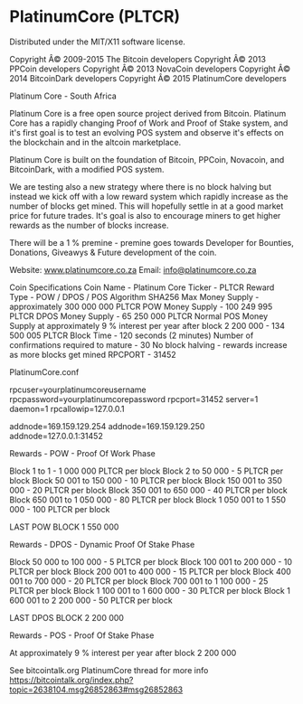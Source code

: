 PlatinumCore (PLTCR)
===================
Distributed under the MIT/X11 software license.

Copyright Â© 2009-2015 The Bitcoin developers
Copyright Â© 2013 PPCoin developers
Copyright Â© 2013 NovaCoin developers
Copyright Â© 2014 BitcoinDark developers
Copyright Â© 2015 PlatinumCore developers

Platinum Core - South Africa

Platinum Core is a free open source project derived from Bitcoin. Platinum Core has a rapidly changing Proof of Work and Proof of Stake system, and it's first goal is to test an evolving POS system and observe it's effects on the blockchain and in the altcoin marketplace.

Platinum Core is built on the foundation of Bitcoin, PPCoin, Novacoin, and BitcoinDark, with a modified POS system.

We are testing also a new strategy where there is no block halving but instead we kick off with a low reward system which rapidly increase as the number of blocks get mined. This will hopefully settle in at a good market price for future trades. It's goal is also to encourage miners to get higher rewards as the number of blocks increase.

There will be a 1 % premine - premine goes towards Developer for Bounties, Donations, Giveawys & Future development of the coin.

Website: www.platinumcore.co.za
Email: info@platinumcore.co.za

Coin Specifications
Coin Name - Platinum Core
Ticker - PLTCR
Reward Type - POW / DPOS / POS
Algorithm SHA256
Max Money Supply -  approximately 300 000 000 PLTCR
POW Money Supply -  100 249 995 PLTCR
DPOS Money Supply - 65 250 000 PLTCR
Normal POS Money Supply at approximately 9 % interest per year after block 2 200 000 - 134 500 005 PLTCR
Block Time  - 120 seconds (2 minutes)
Number of confirmations required to mature - 30
No block halving - rewards increase as more blocks get mined
RPCPORT - 31452

PlatinumCore.conf

rpcuser=yourplatinumcoreusername
rpcpassword=yourplatinumcorepassword
rpcport=31452
server=1
daemon=1
rpcallowip=127.0.0.1

addnode=169.159.129.254
addnode=169.159.129.250
addnode=127.0.0.1:31452

Rewards - POW - Proof Of Work Phase

Block 1 to 1 - 1 000 000 PLTCR per block
Block 2 to 50 000 - 5 PLTCR per block
Block 50 001 to 150 000 - 10 PLTCR per block
Block 150 001 to 350 000 - 20 PLTCR per block
Block 350 001 to 650 000 - 40 PLTCR per block
Block 650 001 to 1 050 000 - 80 PLTCR per block
Block 1 050 001	to 1 550 000 - 100 PLTCR per block

LAST POW BLOCK 1 550 000

Rewards - DPOS - Dynamic Proof Of Stake Phase

Block 50 000 to 100 000 - 5 PLTCR per block
Block 100 001 to 200 000 - 10 PLTCR per block
Block 200 001 to 400 000 - 15 PLTCR per block
Block 400 001 to 700 000 - 20 PLTCR per block
Block 700 001 to 1 100 000 - 25 PLTCR per block
Block 1 100 001 to 1 600 000 - 30 PLTCR per block
Block 1 600 001 to 2 200 000 - 50 PLTCR per block

LAST DPOS BLOCK 2 200 000

Rewards - POS - Proof Of Stake Phase

At approximately 9 % interest per year after block 2 200 000

See bitcointalk.org PlatinumCore thread for more info https://bitcointalk.org/index.php?topic=2638104.msg26852863#msg26852863

